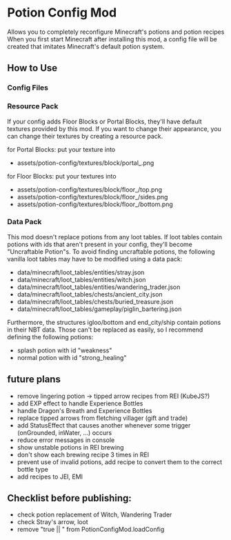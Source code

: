 # Potion Config Mod

Allows you to completely reconfigure Minecraft's potions and potion recipes
When you first start Minecraft after installing this mod, a config file will be created that imitates Minecraft's default potion system.

## How to Use

### Config Files

### Resource Pack

If your config adds Floor Blocks or Portal Blocks, they'll have default textures provided by this mod.
If you want to change their appearance, you can change their textures by creating a resource pack.

for Portal Blocks: put your texture into
- assets/potion-config/textures/block/portal_<potion id>.png

for Floor Blocks: put your textures into
- assets/potion-config/textures/block/floor_<potion id>/top.png
- assets/potion-config/textures/block/floor_<potion id>/sides.png
- assets/potion-config/textures/block/floor_<potion id>/bottom.png

### Data Pack

This mod doesn't replace potions from any loot tables.
If loot tables contain potions with ids that aren't present in your config, they'll become "Uncraftable Potion"s.
To avoid finding uncraftable potions, the following vanilla loot tables may have to be modified using a data pack:
- data/minecraft/loot_tables/entities/stray.json
- data/minecraft/loot_tables/entities/witch.json
- data/minecraft/loot_tables/entities/wandering_trader.json
- data/minecraft/loot_tables/chests/ancient_city.json
- data/minecraft/loot_tables/chests/buried_treasure.json
- data/minecraft/loot_tables/gameplay/piglin_bartering.json

Furthermore, the structures igloo/bottom and end_city/ship contain potions in their NBT data.
Those can't be replaced as easily, so I recommend defining the following potions:
- splash potion with id "weakness"
- normal potion with id "strong_healing"

## future plans

- remove lingering potion -> tipped arrow recipes from REI (KubeJS?)
- add EXP effect to handle Experience Bottles
- handle Dragon's Breath and Experience Bottles
- replace tipped arrows from fletching villager (gift and trade)
- add StatusEffect that causes another whenever some trigger (onGrounded, inWater, ...) occurs
- reduce error messages in console
- show unstable potions in REI brewing
- don't show each brewing recipe 3 times in REI
- prevent use of invalid potions, add recipe to convert them to the correct bottle type
- add recipes to JEI, EMI

## Checklist before publishing:
- check potion replacement of Witch, Wandering Trader
- check Stray's arrow, loot
- remove "true || " from PotionConfigMod.loadConfig
